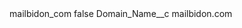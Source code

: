 <?xml version="1.0" encoding="UTF-8"?>
<CustomMetadata xmlns="http://soap.sforce.com/2006/04/metadata" xmlns:xsi="http://www.w3.org/2001/XMLSchema-instance" xmlns:xsd="http://www.w3.org/2001/XMLSchema">
    <label>mailbidon_com</label>
    <protected>false</protected>
    <values>
        <field>Domain_Name__c</field>
        <value xsi:type="xsd:string">mailbidon.com</value>
    </values>
</CustomMetadata>
